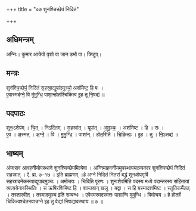 +++
title = "०७ शुनश्चिच्छेपं निदितं"

+++
## अधिमन्त्रम्
अग्निः। कुमार आत्रेयो वृशो वा जान उभौ वा। त्रिष्टुप्।

## मन्त्रः
शुन॑श्चि॒च्छेपं॒ निदि॑तं स॒हस्रा॒द्यूपा॑दमुञ्चो॒ अश॑मिष्ट॒ हि षः ।  
ए॒वास्मद॑ग्ने॒ वि मु॑मुग्धि॒ पाशा॒न्होत॑श्चिकित्व इ॒ह तू नि॒षद्य॑ ॥

## पदपाठः
शुनः॒ऽशेप॑म् । चि॒त् । निऽदि॑तम् । स॒हस्रा॑त् । यूपा॑त् । अ॒मु॒ञ्चः॒ । अश॑मिष्ट । हि । सः ।  
ए॒व । अ॒स्मत् । अ॒ग्ने॒ । वि । मु॒मु॒ग्धि॒ । पाशा॑न् । होत॒रिति॑ । चि॒कि॒त्वः॒ । इ॒ह । तु । नि॒ऽसद्य॑ ॥

## भाष्यम्
अंजःसव आवहनीयोपस्थाने शुनश्चिच्छेपमित्येषा । अग्निमाहवनीयमुपस्थापयाञ्चकार शुनश्चिच्छेपं निदितं सहस्रात् । ऐ. ब्रा. ७-१७ । इति ब्राह्मणम् ।हे अग्ने निदितं नितरां बद्धं शुनःशेपमृषिं सहस्रादनेकरूपाद्यूपादमुञ्चः । अमोचयः । चिदिति पूरणः । शुनःशेपमिति पदस्य मध्ये पदान्तरस्य संहितायां व्यत्ययेनावस्थितिः । स ऋषिरशिमिष्ट हि । शान्तवान् खलु । यद्वा । स हि यस्मादशमिष्ट । स्तुतिकर्मैतत् । तस्तारवीत् । तस्मादमुञ्च इति सम्बन्धः । एवैवमस्मदस्मत्तः पाशान्वि मुमुग्धि । विमोचय । हे होतर्हे चिकित्वश्चेतनवान्नग्ने इह तु वेद्यां निषद्यावस्थाय ॥ ७ ॥